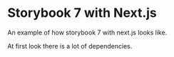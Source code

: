 # Storybook 7 with Next.js

An example of how storybook 7 with next.js looks like.

At first look there is a lot of dependencies.
